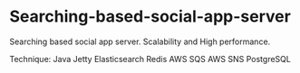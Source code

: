 # Searching-based-social-app-server
Searching based social app server.  Scalability and High performance.

Technique:
  Java
  Jetty
  Elasticsearch
  Redis
  AWS SQS
  AWS SNS
  PostgreSQL
